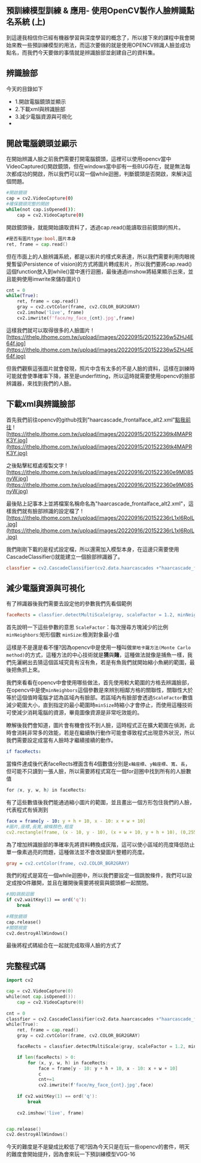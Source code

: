 ## 預訓練模型訓練 & 應用- 使用OpenCV製作人臉辨識點名系統 (上)

到這邊我相信你已經有機器學習與深度學習的概念了，所以接下來的課程中我會開始來教一些預訓練模型的用法，而這次要做的就是使用OPENCV辨識人臉並成功點名，而我們今天要做的事情就是辨識臉部並創建自己的資料集。

## 辨識臉部

今天的目錄如下

- 1.開啟電腦鏡頭並顯示
- 2.下載xml與辨識臉部
- 3.減少電腦資源與可視化
- 

## 開啟電腦鏡頭並顯示

在開始辨識人臉之前我們需要打開電腦鏡頭，這裡可以使用opencv當中VideoCaptured()開啟鏡頭，但在windows當中卻有一些BUG存在，就是無法每次都成功的開啟，所以我們可以寫一個while迴圈，判斷鏡頭是否開啟，來解決這個問題。

```bash
#開啟鏡頭
cap = cv2.VideoCapture(0)
#確保鏡頭完整的開啟
while(not cap.isOpened()):
    cap = cv2.VideoCapture(0)
```

開啟鏡頭後，就能開始讀取資料了，透過cap.read()能讀取目前鏡頭的照片。

```go
#是否有圖片type:bool,圖片本身
ret, frame = cap.read()
```

但在市面上的人臉辨識系統，都是以影片的樣式來表達，所以我們需要利用肉眼視覺暫留(Persistence of vision)的方式將圖片轉成影片，所以我們要將cap.read()這個function放入到while()當中進行迴圈，最後通過imshow將結果顯示出來，並且能夠使用imwrite來儲存圖片()

```python
cnt = 0
while(True):
    ret, frame = cap.read()
    gray = cv2.cvtColor(frame, cv2.COLOR_BGR2GRAY)
    cv2.imshow('live', frame) 
    cv2.imwrite(f'face/my_face_{cnt}.jpg',frame)
```

這樣我們就可以取得很多的人臉圖片
![https://ithelp.ithome.com.tw/upload/images/20220915/20152236w5ZHJ4E64f.jpg](https://ithelp.ithome.com.tw/upload/images/20220915/20152236w5ZHJ4E64f.jpg)

但我們觀察這張圖片就會發現，照片中含有太多的不是人臉的資料，這樣在訓練時可能就會使準確率下降，甚至是underfitting，所以這時就需要使用opencv的臉部辨識器，來找到我們的人臉。

## 下載xml與辨識臉部

首先我們前往opencv的github找到"haarcascade_frontalface_alt2.xml"[點我前往](https://github.com/mitre/biqt-face/blob/master/config/haarcascades/haarcascade_frontalface_alt2.xml)
![https://ithelp.ithome.com.tw/upload/images/20220915/20152236tk4MAPRK3Y.jpg](https://ithelp.ithome.com.tw/upload/images/20220915/20152236tk4MAPRK3Y.jpg)

之後點擊紅框處複製文字
![https://ithelp.ithome.com.tw/upload/images/20220916/201522360e9M085nyW.jpg](https://ithelp.ithome.com.tw/upload/images/20220916/201522360e9M085nyW.jpg)

最後貼上記事本上並將檔案名稱命名為"haarcascade_frontalface_alt2.xml"，這樣我們就有臉部辨識的設定檔了
![https://ithelp.ithome.com.tw/upload/images/20220916/20152236rL1xl6RolL.jpg](https://ithelp.ithome.com.tw/upload/images/20220916/20152236rL1xl6RolL.jpg)

我們剛剛下載的是程式設定檔，所以還需加入模型本身，在這邊只需要使用CascadeClassifier()就能建立一個臉部辨識器了。

```ini
classfier = cv2.CascadeClassifier(cv2.data.haarcascades +"haarcascade_frontalface_alt2.xml")
```

## 減少電腦資源與可視化

有了辨識器後我們需要去設定他的參數我們先看個範例

```ini
faceRects = classfier.detectMultiScale(gray, scaleFactor = 1.2, minNeighbors = 3, minSize = (32, 32))
```

首先說明一下這些參數的意思
`ScaleFactor`：每次搜尋方塊減少的比例
`minNeighbors`:矩形個數
`minSize`:檢測對象最小值

這樣是不是還是看不懂?因為opencv中是使用一種叫做`蒙地卡羅方法(Monte Carlo method)`的方式，這種方法的中心技術就是**猜**與**賭**，這種做法就像是捕魚一樣，我們先灑網出去猜這個區域究竟有沒有魚，若是有魚我們就開始縮小魚網的範圍，最後把魚抓上來。

我們來看看在opencv中會使用哪些做法，首先使用較大範圍的方格去辨識臉部，在opencv中是使`minNeighbors`這個參數是來辨別相鄰方格的關聯性，關聯性大於等於這個值時電腦才認為區域內有臉部。若區域內有臉部會透過`ScaleFactor`數值減少範圍大小，直到指定的最小範圍時`minSize`時縮小才會停止，而使用這種技術可使減少消耗電腦的資源，畢竟圖像資源是非常吃效能的。

瞭解後我們會知道，圖片會有機會找不到人臉，這時程式正在擴大範圍在偵測，此時會消耗非常多的效能，若是在繼續執行動作可能會導致程式出現意外狀況，所以我們需要設定成當有人臉時才繼續接續的動作。

```yaml
if faceRects:
```

當條件達成後代表faceRects裡面含有4個數值分別是`x軸座標`、`y軸座標`、`寬`、`長`，但可能不只讀到一張人臉，所以需要將程式寫在一個for迴圈中找到所有的人臉數值

```scss
for (x, y, w, h) in faceRects:
```

有了這些數值後我們能通過縮小圖片的範圍，並且畫出一個方形包住我們的人臉，代表程式有偵測到

```yaml
face = frame[y - 10: y + h + 10, x - 10: x + w + 10]
#圖片,座標,長寬,線條顏色,粗度
cv2.rectangle(frame, (x - 10, y - 10), (x + w + 10, y + h + 10), (0,255,0), 2)
```

為了增加辨識臉部的準確率先將資料轉換成灰階，這可以使小區域的亮度降低防止單一像素過亮的問題，這種做法並不會改變圖片整體的亮度。

```ini
gray = cv2.cvtColor(frame, cv2.COLOR_BGR2GRAY)
```

我們的程式是寫在一個while迴圈中，所以我們要設定一個跳脫條件，我們可以設定成按Q件離開，並且在離開後需要將視窗與鏡頭都一起關閉。

```perl
#按Q跳脫迴圈
if cv2.waitKey(1) == ord('q'):
    break
    
#釋放鏡頭
cap.release()
#關閉視窗
cv2.destroyAllWindows()
```

最後將程式碼組合在一起就完成取得人臉的方式了

## 完整程式碼

```go
import cv2

cap = cv2.VideoCapture(0)
while(not cap.isOpened()):
    cap = cv2.VideoCapture(0)
    
cnt = 0
classfier = cv2.CascadeClassifier(cv2.data.haarcascades +"haarcascade_frontalface_alt2.xml")
while(True):
    ret, frame = cap.read()
    gray = cv2.cvtColor(frame, cv2.COLOR_BGR2GRAY)

    faceRects = classfier.detectMultiScale(gray, scaleFactor = 1.2, minNeighbors = 3, minSize = (32, 32))

    if len(faceRects) > 0:      
        for (x, y, w, h) in faceRects:
            face = frame[y - 10: y + h + 10, x - 10: x + w + 10]
            c
            cnt+=1
            cv2.imwrite(f'face/my_face_{cnt}.jpg',face)
    
    if cv2.waitKey(1) == ord('q'):
        break
        
    cv2.imshow('live', frame)


cap.release()
cv2.destroyAllWindows()
```

今天的難度是不是變成比較低了呢?因為今天只是在玩一些opencv的套件，明天的難度會開始提升，因為會來玩一下預訓練模型VGG-16
